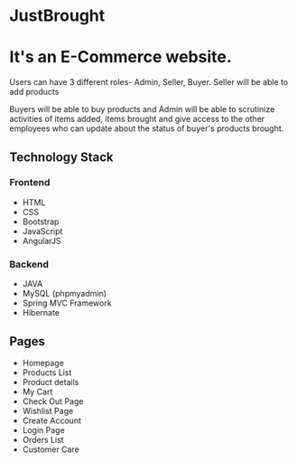 # JustBrought

<h1>It's an E-Commerce website.</h1> 

<p>Users can have 3 different roles- Admin, Seller, Buyer. Seller will be able to add products</p>
<p>Buyers will be able to buy products and Admin will be able to scrutinize activities of items added, items brought and give access to the other employees who can update about the status of buyer's products brought.</p>

<h2>Technology Stack</h2>

<h3> Frontend </h3>

* HTML
* CSS
* Bootstrap
* JavaScript
* AngularJS

<h3> Backend </h3>

* JAVA
* MySQL (phpmyadmin)
* Spring MVC Framework
* Hibernate

<h2>Pages</h2>

* Homepage
* Products List
* Product details
* My Cart
* Check Out Page
* Wishlist Page
* Create Account
* Login Page
* Orders List
* Customer Care
